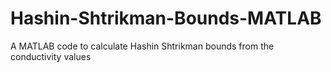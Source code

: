 # Hashin-Shtrikman-Bounds-MATLAB
A MATLAB code to calculate Hashin Shtrikman bounds from the conductivity values
